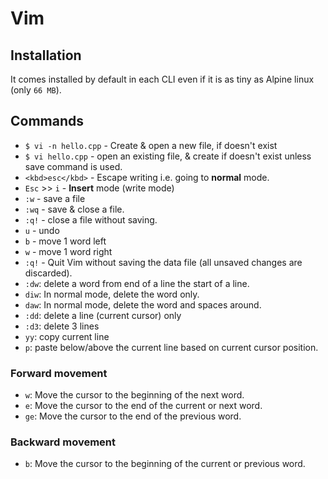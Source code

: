 # Vim

## Installation

It comes installed by default in each CLI even if it is as tiny as Alpine linux (only `66 MB`).

## Commands

- `$ vi -n hello.cpp` - Create & open a new file, if doesn't exist
- `$ vi hello.cpp` - open an existing file, & create if doesn't exist unless save command is used.
- `<kbd>esc</kbd>` - Escape writing i.e. going to **normal** mode.
- `Esc` >> `i` - **Insert** mode (write mode)
- `:w` - save a file
- `:wq` - save & close a file.
- `:q!` - close a file without saving.
- `u` - undo
- `b` - move 1 word left
- `w` - move 1 word right
- `:q!` - Quit Vim without saving the data file (all unsaved changes are discarded).
- `:dw`: delete a word from end of a line the start of a line.
- `diw`: In normal mode, delete the word only.
- `daw`: In normal mode, delete the word and spaces around. 
- `:dd`: delete a line (current cursor) only
- `:d3`: delete 3 lines
- `yy`: copy current line
- `p`: paste below/above the current line based on current cursor position.

### Forward movement

- `w`: Move the cursor to the beginning of the next word.
- `e`: Move the cursor to the end of the current or next word.
- `ge`: Move the cursor to the end of the previous word.

### Backward movement

- `b`: Move the cursor to the beginning of the current or previous word.
